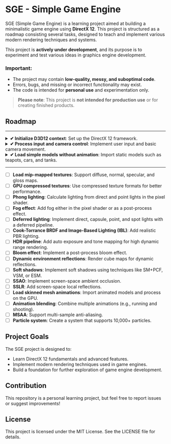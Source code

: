 # SGE - Simple Game Engine  

SGE (Simple Game Engine) is a learning project aimed at building a minimalistic game engine using **DirectX 12**. This project is structured as a roadmap consisting several tasks, designed to teach and implement various modern rendering techniques and systems. 

This project is **actively under development**, and its purpose is to experiment and test various ideas in graphics engine development.  

### Important:  

- The project may contain **low-quality, messy, and suboptimal code**.  
- Errors, bugs, and missing or incorrect functionality may exist.  
- The code is intended for **personal use** and experimentation only.  

> **Please note**: This project is **not intended for production use** or for creating finished products.  

## Roadmap  
---
<details>
  <summary><strong>✔ Initialize D3D12 context</strong>: Set up the DirectX 12 framework.</summary>
 
  ![First Triangle](https://github.com/ucpp/sge/blob/master/docs/first_triangle.png)

  [Last commit](https://github.com/ucpp/sge/commit/13da25b1de4a97eeb2f3149d05a9619258020e4b)
</details>
<details>
  <summary><strong>✔ Process input and camera control</strong>: Implement user input and basic camera movement.</summary>
 
  ![First Triangle](https://github.com/ucpp/sge/blob/master/docs/camera_and_input.gif)

  [Last commit](https://github.com/ucpp/sge/commit/ba4c22781d8f4f9242fe2f4917e1cb136106b02b)
</details>
<details>
  <summary><strong>✔ Load simple models without animation</strong>: Import static models such as teapots, cars, and tanks.</summary>
 
  ![First Triangle](https://github.com/ucpp/sge/blob/master/docs/load_model.gif)

  [Last commit](https://github.com/ucpp/sge/commit/97288dfe5bd48521b60c2f83586c5614c38b82e2)
</details>

---
  
- [ ] **Load mip-mapped textures**: Support diffuse, normal, specular, and gloss maps.
- [ ] **GPU compressed textures**: Use compressed texture formats for better performance.  
- [ ] **Phong lighting**: Calculate lighting from direct and point lights in the pixel shader.
- [ ] **Fog effect**: Add fog either in the pixel shader or as a post-process effect.
- [ ] **Deferred lighting**: Implement direct, capsule, point, and spot lights with a deferred pipeline.
- [ ] **Cook-Torrance BRDF and Image-Based Lighting (IBL)**: Add realistic PBR lighting.
- [ ] **HDR pipeline**: Add auto exposure and tone mapping for high dynamic range rendering.
- [ ] **Bloom effect**: Implement a post-process bloom effect.  
- [ ] **Dynamic environment reflections**: Render cube maps for dynamic reflections.  
- [ ] **Soft shadows**: Implement soft shadows using techniques like SM+PCF, VSM, or ESM.
- [ ] **SSAO**: Implement screen-space ambient occlusion.  
- [ ] **SSLR**: Add screen-space local reflections.
- [ ] **Load skinned mesh animations**: Import animated models and process on the GPU.  
- [ ] **Animation blending**: Combine multiple animations (e.g., running and shooting).  
- [ ] **MSAA**: Support multi-sample anti-aliasing.  
- [ ] **Particle system**: Create a system that supports 10,000+ particles.  

## Project Goals  

The SGE project is designed to:  
- Learn DirectX 12 fundamentals and advanced features.  
- Implement modern rendering techniques used in game engines.  
- Build a foundation for further exploration of game engine development.  
 
## Contribution
This repository is a personal learning project, but feel free to report issues or suggest improvements!

## License
This project is licensed under the MIT License. See the LICENSE file for details.
